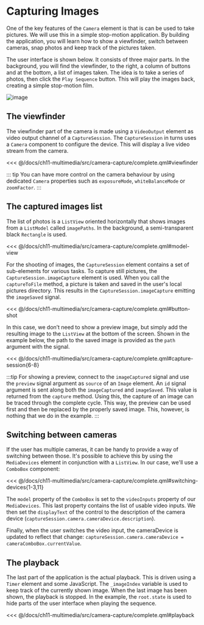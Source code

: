 # Capturing Images

One of the key features of the `Camera` element is that is can be used to take pictures. We will use this in a simple stop-motion application. By building the application, you will learn how to show a viewfinder, switch between cameras, snap photos and keep track of the pictures taken.

The user interface is shown below. It consists of three major parts. In the background, you will find the viewfinder, to the right, a column of buttons and at the bottom, a list of images taken. The idea is to take a series of photos, then click the `Play Sequence` button. This will play the images back, creating a simple stop-motion film.

![image](./assets/camera-ui.png)

## The viewfinder

The viewfinder part of the camera is made using a `VideoOutput` element as video output channel of a `CaptureSession`. The `CaptureSession` in turns uses a `Camera` component to configure the device. This will display a live video stream from the camera.

<<< @/docs/ch11-multimedia/src/camera-capture/complete.qml#viewfinder

::: tip
You can have more control on the camera behaviour by using dedicated `Camera` properties such as `exposureMode`, `whiteBalanceMode` or `zoomFactor`.
:::

## The captured images list

The list of photos is a `ListView` oriented horizontally that shows images from a `ListModel` called `imagePaths`. In the background, a semi-transparent black `Rectangle` is used.

<<< @/docs/ch11-multimedia/src/camera-capture/complete.qml#model-view

For the shooting of images, the `CaptureSession` element contains a set of sub-elements for various tasks. To capture still pictures, the `CaptureSession.imageCapture` element is used. When you call the `captureToFile` method, a picture is taken and saved in the user's local pictures directory. This results in the `CaptureSession.imageCapture` emitting the `imageSaved` signal.

<<< @/docs/ch11-multimedia/src/camera-capture/complete.qml#button-shot

In this case, we don’t need to show a preview image, but simply add the resulting image to the `ListView` at the bottom of the screen. Shown in the example below, the path to the saved image is provided as the `path` argument with the signal.

<<< @/docs/ch11-multimedia/src/camera-capture/complete.qml#capture-session{6-8}


:::tip
For showing a preview, connect to the `imageCaptured` signal and use the `preview` signal argument as `source` of an `Image` element. An `id` signal argument is sent along both the `imageCaptured` and `imageSaved`. This value is returned from the `capture` method. Using this, the capture of an image can be traced through the complete cycle. This way, the preview can be used first and then be replaced by the properly saved image. This, however, is nothing that we do in the example.
:::

## Switching between cameras

If the user has multiple cameras, it can be handy to provide a way of switching between those. It's possible to achieve this by using the `MediaDevices` element in conjunction with a `ListView`. In our case, we'll use a `ComboBox` component:

<<< @/docs/ch11-multimedia/src/camera-capture/complete.qml#switching-devices{1-3,11}

The `model` property of the `ComboBox` is set to the `videoInputs` property of our `MediaDevices`. This last property contains the list of usable video inputs. We then set the `displayText` of the control to the description of the camera device (`captureSession.camera.cameraDevice.description`).

Finally, when the user switches the video input, the cameraDevice is updated to reflect that change: `captureSession.camera.cameraDevice = cameraComboBox.currentValue`.

## The playback

The last part of the application is the actual playback. This is driven using a `Timer` element and some JavaScript. The `_imageIndex` variable is used to keep track of the currently shown image. When the last image has been shown, the playback is stopped. In the example, the `root.state` is used to hide parts of the user interface when playing the sequence.

<<< @/docs/ch11-multimedia/src/camera-capture/complete.qml#playback
